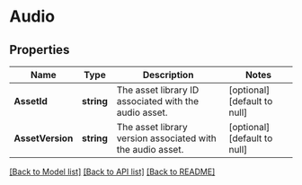 # Audio

## Properties
Name | Type | Description | Notes
------------ | ------------- | ------------- | -------------
**AssetId** | **string** | The asset library ID associated with the audio asset. | [optional] [default to null]
**AssetVersion** | **string** | The asset library version associated with the audio asset. | [optional] [default to null]

[[Back to Model list]](../README.md#documentation-for-models) [[Back to API list]](../README.md#documentation-for-api-endpoints) [[Back to README]](../README.md)

